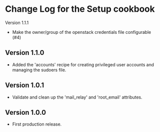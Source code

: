 Change Log for the Setup cookbook
=================================

Version 1.1.1
 - Make the owner/group of the openstack credentials file configurable (#4)
	
Version 1.1.0
-------------
 - Added the 'accounts' recipe for creating privileged user accounts and
   managing the sudoers file.

Version 1.0.1
-------------
 - Validate and clean up the 'mail_relay' and 'root_email' attributes.

Version 1.0.0
-------------
 - First production release.
